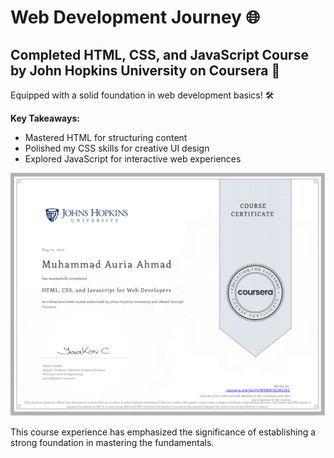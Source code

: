 # Web Development Journey 🌐

## Completed HTML, CSS, and JavaScript Course by John Hopkins University on Coursera 🚀
Equipped with a solid foundation in web development basics! 🛠️

**Key Takeaways:**
- Mastered HTML for structuring content
- Polished my CSS skills for creative UI design
- Explored JavaScript for interactive web experiences

![Certificate](HTML_CSS_JS_for_web_development.png)

This course experience has emphasized the significance of establishing a strong foundation in mastering the fundamentals.

